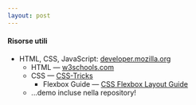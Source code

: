```yaml
---
layout: post
---
```


#### Risorse utili
- HTML, CSS, JavaScript: [developer.mozilla.org](https://developer.mozilla.org/en-US/)
    - HTML — [w3schools.com](https://www.w3schools.com/html/)
    - CSS — [CSS-Tricks](https://css-tricks.com/)
        - Flexbox Guide — [CSS Flexbox Layout Guide](https://css-tricks.com/snippets/css/a-guide-to-flexbox/)
    - ...demo incluse nella repository!
